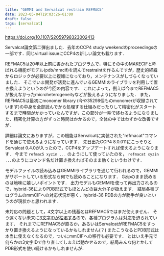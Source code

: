 ```yaml
---
title: "GEMMI and Servalcat restrain REFMAC5"
date: 2023-05-04T19:03:26+01:00
draft: false
tags: [servalcat]
---
```


https://doi.org/10.1107/S2059798323002413

Servalcat論文第二弾出ました．去年のCCP4 study weekendのproceedingsの一部です．同じvirtual issueにCCP4の新しい論文も載ります．

REFMAC5は20年以上前に書かれたプログラムで，特にその中のMAKECIFと呼ばれる機能がモデル(pdb/mmcif)を読んでrestraintを作るんですが，歴史的経緯からロジックが必要以上に複雑になっており，メンテナンスがしづらくなっていました．
そこでいま開発が活発に進んでいるGEMMIのライブラリを利用して置き換えようというのが今回の内容です．
これによって，例えば今までREFMAC5が扱えなかったmicroheterogeneityなどが扱えるようになりました．
また，REFMAC5は最初にmonomer library (今や35298個ものmonomerが収録されています)の中身を全部読んでから処理する仕組みだったりして精密化がスタートするまで時間がかかっていたんですが，この部分が一瞬で終わるようになりました．精密化計算の方がずっと時間はかかるので，全体の中ではわずかな改善ですが．

詳細は論文にありますが，この機能はServalcatに実装された"refmacat"コマンドを通じて使えるようになっています．
先日出たCCP4 8.0.011にこっそりとServalcat 0.4.0が入ったので，CCP4をアップデートすれば使えるようになります．
今まで `refmac5 xyzin ...` のようにして使っていたのを， `refmacat xyzin ...`のようにコマンド名だけ置き換えればそのまま動くというわけです．

モデルファイルの読み込みはGEMMIライブラリを通じて行われるので，GEMMIがサポートしている形式なら何でも読めることになります．
Gzipのまま読めるのは地味に嬉しいポイントです．
出力モデルもGEMMIを使って再出力されるので，[hybrid-36](https://cci.lbl.gov/hybrid_36/)によりPDB形式でもほとんどの巨大分子が扱えます．
結局各種プログラムのmmCIFへの対応状況が悪く，hybrid-36 PDBの方が勝手が良いというのが現状かと思われます．

未対応の問題として，4文字以上の残基名はREFMAC5ではまだ使えません．
そう遠くない未来に[3文字IDが枯渇する](https://www.wwpdb.org/news/news?year=2023#63ff72ccc031758bf1c30ff7)ので，各種プログラムは対応を迫られています．
それまでにREFMAC5が直るか，あるいはServalcatがREFMAC5をすっかり置き換えるようになっているかもしれません(？)
またこうなるとPDB形式は本当に使えなくなるので，ついにmmCIFへの移行も必要です．
とはいえ手元で何らかの3文字IDで作り直してしまえば動かせるので，結局みんな何とかしてPDB形式を使い続けるかもしれませんが．